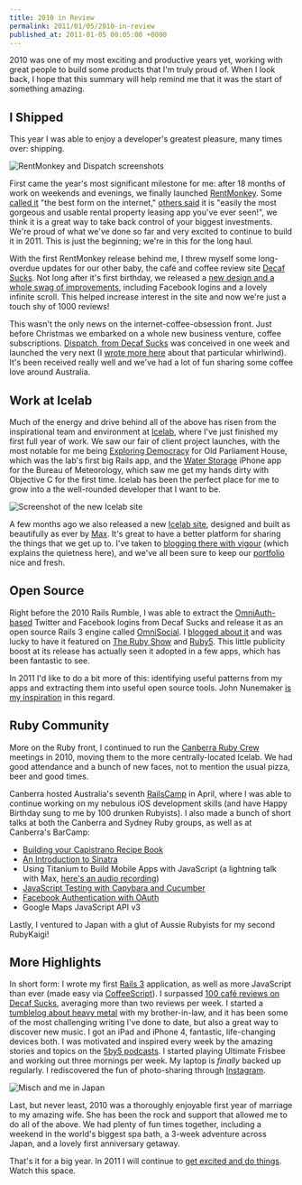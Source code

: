 ```yaml
---
title: 2010 in Review
permalink: 2011/01/05/2010-in-review
published_at: 2011-01-05 00:05:00 +0000
---
```


2010 was one of my most exciting and productive years yet, working with great people to build some products that I'm truly proud of. When I look back, I hope that this summary will help remind me that it was the start of something amazing.

## I Shipped

This year I was able to enjoy a developer's greatest pleasure, many times over: shipping.

![RentMonkey and Dispatch screenshots](content/images/ss/429e2065515a.jpg)

First came the year's most significant milestone for me: after 18 months of work on weekends and evenings, we finally launched [RentMonkey](http://rentmonkey.com.au). Some [called it](http://twitter.com/mattallen/status/23864512564) "the best form on the internet," [others said](http://twitter.com/lachlanhardy/status/23862726827) it is "easily the most gorgeous and usable rental property leasing app you've ever seen!", we think it is a great way to take back control of your biggest investments. We're proud of what we've done so far and very excited to continue to build it in 2011. This is just the beginning; we're in this for the long haul.

With the first RentMonkey release behind me, I threw myself some long-overdue updates for our other baby, the café and coffee review site [Decaf Sucks](http://decafsucks.com/). Not long after it's first birthday, we released a [new design and a whole swag of improvements](http://icelab.com.au/articles/decaf-sucks-first-birthday-updates/), including Facebook logins and a lovely infinite scroll. This helped increase interest in the site and now we're just a touch shy of 1000 reviews!

This wasn't the only news on the internet-coffee-obsession front. Just before Christmas we embarked on a whole new business venture, coffee subscriptions. [Dispatch, from Decaf Sucks](http://dispatch.decafsucks.com/) was conceived in one week and launched the very next (I [wrote more here](http://icelab.com.au/articles/wishing-you-a-happy-caffeinated-christmas/) about that particular whirlwind). It's been received really well and we've had a lot of fun sharing some coffee love around Australia.

## Work at Icelab

Much of the energy and drive behind all of the above has risen from the inspirational team and environment at [Icelab](http://icelab.com.au/), where I've just finished my first full year of work. We saw our fair of client project launches, with the most notable for me being [Exploring Democracy](http://explore.moadoph.gov.au) for Old Parliament House, which was the lab's first big Rails app, and the [Water Storage](http://icelab.com.au/work/bureau-of-meteorology/) iPhone app for the Bureau of Meteorology, which saw me get my hands dirty with Objective C for the first time. Icelab has been the perfect place for me to grow into a the well-rounded developer that I want to be.

![Screenshot of the new Icelab site](content/images/ss/625e782ffc2d.png)

A few months ago we also released a new [Icelab site](http://icelab.com.au/), designed and built as beautifully as ever by [Max](http://makenosound.com/). It's great to have a better platform for sharing the things that we get up to. I've taken to [blogging there with vigour](http://icelab.com.au/articles/) (which explains the quietness here), and we've all been sure to keep our [portfolio](http://icelab.com.au/work/) nice and fresh.

## Open Source

Right before the 2010 Rails Rumble, I was able to extract the [OmniAuth-based](https://github.com/intridea/omniauth) Twitter and Facebook logins from Decaf Sucks and release it as an open source Rails 3 engine called [OmniSocial](http://github.com/icelab/omnisocial). I [blogged about it](http://icelab.com.au/articles/welcome-to-the-omnisocial/) and was lucky to have it featured on [The Ruby Show](http://5by5.tv/rubyshow/136) and [Ruby5](http://ruby5.envylabs.com/episodes/121-episode-119-october-12-2010/stories/1040-omnisocial-omniauth-plus-twitter-and-facebook). This little publicity boost at its release has actually seen it adopted in a few apps, which has been fantastic to see.

In 2011 I'd like to do a bit more of this: identifying useful patterns from my apps and extracting them into useful open source tools. John Nunemaker [is my inspiration](http://railstips.org/blog/archives/2010/12/31/year-in-review/) in this regard.

## Ruby Community

More on the Ruby front, I continued to run the [Canberra Ruby Crew](http://canberraruby.com/) meetings in 2010, moving them to the more centrally-located Icelab. We had good attendance and a bunch of new faces, not to mention the usual pizza, beer and good times.

Canberra hosted Australia's seventh [RailsCamp](http://railscamps.com) in April, where I was able to continue working on my nebulous iOS development skills (and have Happy Birthday sung to me by 100 drunken Rubyists). I also made a bunch of short talks at both the Canberra and Sydney Ruby groups, as well as at Canberra's BarCamp:

- [Building your Capistrano Recipe Book](http://openmonkey.com/articles/2010/01/making-your-capistrano-recipe-book)
- [An Introduction to Sinatra](http://openmonkey.com/articles/2010/02/barcamp-canberra-introduction-to-sinatra)
- Using Titanium to Build Mobile Apps with JavaScript (a lightning talk with Max, [here's an audio recording](http://cl.ly/3rEx))
- [JavaScript Testing with Capybara and Cucumber](http://openmonkey.com/articles/2010/04/javascript-testing-with-cucumber-capybara)
- [Facebook Authentication with OAuth](http://roro-facebook-oauth.heroku.com/)
- Google Maps JavaScript API v3

Lastly, I ventured to Japan with a glut of Aussie Rubyists for my second RubyKaigi!

## More Highlights

In short form: I wrote my first [Rails 3](http://rubyonrails.com.au/) application, as well as more JavaScript than ever (made easy via [CoffeeScript](http://jashkenas.github.com/coffee-script/)). I surpassed [100 café reviews on Decaf Sucks](http://decafsucks.com/people/1-timriley), averaging more than two reviews per week. I started a [tumblelog about heavy metal](http://metaloutsider.tumblr.com/) with my brother-in-law, and it has been some of the most challenging writing I've done to date, but also a great way to discover new music. I got an iPad and iPhone 4, fantastic, life-changing devices both. I was motivated and inspired every week by the amazing stories and topics on the [5by5 podcasts](http://5by5.tv/). I started playing Ultimate Frisbee and working out three mornings per week. My laptop is _finally_ backed up regularly. I rediscovered the fun of photo-sharing through [Instagram](http://instagr.am/).

![Misch and me in Japan](content/images/ss/4d566df7ba64.jpg)

Last, but never least, 2010 was a thoroughly enjoyable first year of marriage to my amazing wife. She has been the rock and support that allowed me to do all of the above. We had plenty of fun times together, including a weekend in the world's biggest spa bath, a 3-week adventure across Japan, and a lovely first anniversary getaway.

That's it for a big year. In 2011 I will continue to [get excited and do things](http://zenhabits.net/achieving/). Watch this space.


